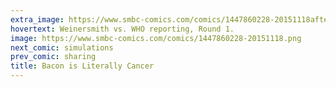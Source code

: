 ```yaml
---
extra_image: https://www.smbc-comics.com/comics/1447860228-20151118after.png
hovertext: Weinersmith vs. WHO reporting, Round 1.
image: https://www.smbc-comics.com/comics/1447860228-20151118.png
next_comic: simulations
prev_comic: sharing
title: Bacon is Literally Cancer
---
```



